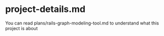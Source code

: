 # project-details.md

You can read plans/rails-graph-modeling-tool.md to understand what this project is about

